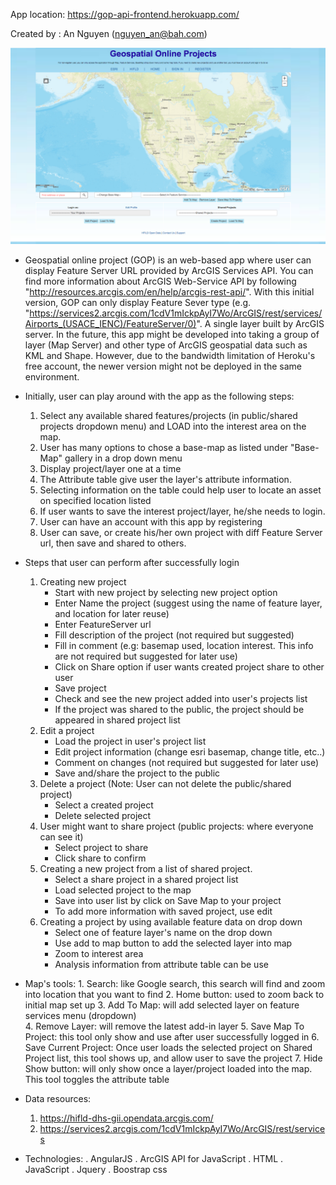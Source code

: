 
 App location: https://gop-api-frontend.herokuapp.com/

 Created by  : An Nguyen (nguyen_an@bah.com)

 ![geospatial-online-projects](https://github.com/annguye2/gop-app-frontend/blob/master/public/images/gop.png)

 -  Geospatial online project (GOP) is an web-based app where user can display Feature Server URL provided by ArcGIS Services API.
 You can find more information about ArcGIS Web-Service API by following "http://resources.arcgis.com/en/help/arcgis-rest-api/".
 With this initial version, GOP can only display  Feature Sever type (e.g. "https://services2.arcgis.com/1cdV1mIckpAyI7Wo/ArcGIS/rest/services/Airports_(USACE_IENC)/FeatureServer/0)".  A single layer built by ArcGIS server.  In the future, this app might be developed into taking a group of layer (Map Server) and other type of ArcGIS geospatial data such as KML and Shape. However, due to the bandwidth limitation of Heroku's free account, the newer version might not be deployed in the same environment.
 -  Initially, user can play around with the app as the following steps:
    1.  Select any available shared features/projects (in public/shared projects dropdown menu) and LOAD into the interest area on the map.
    2.  User has many options to chose a base-map as listed under "Base-Map" gallery in a drop down menu
    3.  Display project/layer one at a time
    4.  The Attribute table give user the layer's attribute information.  
    5.  Selecting information on the table could help user to locate an asset on specified location listed
    6.  If user wants to save the interest project/layer, he/she needs to login.
    7.  User can have an account with this app by registering
    8.  User can save, or create his/her own project with diff Feature Server url, then save and shared to others.

 -  Steps that user can perform after successfully login

    1. Creating new project
        - Start with new project by selecting new project option
        - Enter Name the project (suggest using the name of feature layer, and location for later reuse)
        - Enter FeatureServer url
        - Fill description of the project (not required but suggested)
        - Fill in comment (e.g: basemap used, location interest.  This info are not required but suggested for later use)
        - Click on Share option if user wants created project share to other user
        - Save project
        - Check and see the new project added into user's projects list
        - If the project was shared to the public, the project should be appeared in shared project list
    2. Edit a project
        - Load the project in user's project list
        - Edit project information (change esri basemap, change title,  etc..)
        - Comment on changes (not required but suggested for later use)
        - Save and/share the project to the public
    3. Delete a project (Note: User can not delete the public/shared project)
        - Select a created project
        - Delete selected project
    4. User might want to share project (public projects: where everyone can see it)
        - Select project to share
        - Click share to confirm
    5. Creating a new project from a list of shared project.
        - Select a share project in a shared project list
        - Load selected project to the map
        - Save into user list by click on Save Map to your project
        - To add more information with saved project, use edit
    6.  Creating a project by using available feature data on drop down
        - Select one of feature layer's name on the drop down
        - Use add to map button to add the selected layer into map
        - Zoom to interest area
        - Analysis information from attribute table can be use

  -   Map's tools:
    1. Search: like Google search, this search will find and zoom into location that you want to find
    2. Home button: used to zoom back to initial map set up
    3. Add To Map: will add selected layer on feature services menu (dropdown)  
    4. Remove Layer: will remove the latest add-in layer
    5. Save Map To Project: this tool only show and use after user successfully logged in
    6. Save Current Project: Once user loads the selected project on Shared Project list, this tool shows up, and allow user to save the project
    7. Hide Show button: will only show once a layer/project loaded into the map.  This tool toggles the attribute table

  -  Data resources:
      1.  https://hifld-dhs-gii.opendata.arcgis.com/
      2.  https://services2.arcgis.com/1cdV1mIckpAyI7Wo/ArcGIS/rest/services


  - Technologies:
      . AngularJS
      . ArcGIS API for JavaScript
      . HTML
      . JavaScript
      . Jquery
      . Boostrap css
